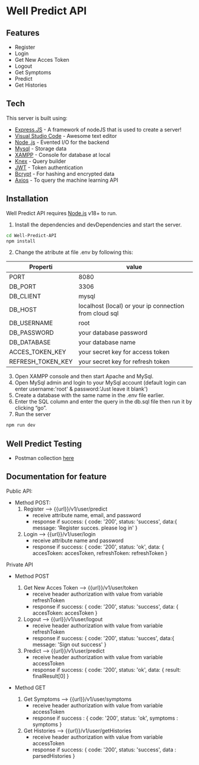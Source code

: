 # Well Predict API

## Features

- Register
- Login
- Get New Acces Token
- Logout
- Get Symptoms
- Predict
- Get Histories


## Tech

This server is built using:

- [Express.JS](https://expressjs.com/) - A framework of nodeJS that is used to create a server!
- [Visual Studio Code](https://code.visualstudio.com/) - Awesome text editor
- [Node .js](https://nodejs.org/) - Evented I/O for the backend
- [Mysql](https://www.mysql.com/) - Storage data
- [XAMPP](https://www.apachefriends.org/index.html) - Console for database at local
- [Knex](https://knexjs.org/) - Query builder
- [JWT](https://jwt.io/) - Token authentication
- [Bcrypt](https://www.npmjs.com/package/bcrypt) - For hashing and encrypted data
- [Axios](https://axios-http.com/docs/intro) - To query the machine learning API


## Installation

Well Predict API requires [Node.js](https://nodejs.org/) v18+ to run.

1. Install the dependencies and devDependencies and start the server.

```sh
cd Well-Predict-API
npm install
```

2. Change the atribute at file .env by following this:

| Properti | value |
| ------ | ------ |
| PORT | 8080 |
| DB_PORT | 3306 |
| DB_CLIENT | mysql |
| DB_HOST | localhost (local) or your ip connection from cloud sql |
| DB_USERNAME | root |
| DB_PASSWORD | your database password |
| DB_DATABASE | your database name |
| ACCES_TOKEN_KEY | your secret key for access token |
| REFRESH_TOKEN_KEY | your secret key for refresh token |

3. Open XAMPP console and then start Apache and MySql.
4. Open MySql admin and login to your MySql account (default login can enter username:'root' & password:'Just leave it blank')
5. Create a database with the same name in the .env file earlier.
6. Enter the SQL column and enter the query in the db.sql file then run it by clicking “go”.
7. Run the server
```sh
npm run dev 
```
## Well Predict Testing
- Postman collection [here](https://elements.getpostman.com/redirect?entityId=24348936-6656032c-9d34-4955-b9de-5b5c553a4658&entityType=collection)

## Documentation for feature

Public API:
- Method POST:
    1. Register --> {{url}}/v1/user/predict
        - receive attribute name, email, and password
        - response if success: 
            {
                code: '200',
                status: 'success',
                data:{
                    message: 'Register succes. please log in'
                }
    2. Login --> {{url}}/v1/user/login
        - receive attribute name and password
        - response if success:
            {
                    code: '200',
                    status: 'ok',
                    data: {
                        accesToken: accesToken,
                        refreshToken: refreshToken
                    }
    
Private API
- Method POST
    1. Get New Acces Token --> {{url}}/v1/user/token
        - receive header authorization with value from variable refreshToken
        - response if success:
        {
        code: '200',
        status: 'success',
        data: {
            accesToken: accesToken
        }
    2. Logout --> {{url}}/v1/user/logout
        - receive header authorization with value from variable refreshToken
        - response if success:
        {
                code: '200',
                status: 'succes',
                data:{
                    message: 'Sign out success'
                }
    3. Predict --> {{url}}/v1/user/predict
        - receive header authorization with value from variable accessToken
        - response if success:
        {
            code: '200',
            status: 'ok',
            data: {
                result: finalResult[0]
            }

- Method GET
    1. Get Symptoms --> {{url}}/v1/user/symptoms
        - receive header authorization with value from variable accessToken
        - response if success :
        {
        code: '200',
        status: 'ok',
        symptoms : symptoms
    }
    2. Get Histories --> {{url}}/v1/user/getHistories
        - receive header authorization with value from variable accessToken
        - response if success:
        {
            code: '200',
            status: 'success',
            data : parsedHistories
        }


